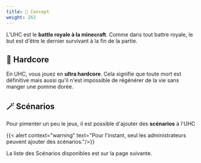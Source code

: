 ```yaml
---
title: 📜 Concept
weight: 262
---
```


L'UHC est le **battle royale à la minecraft**. Comme dans tout battre royale, le but est d'être le dernier survivant à la fin de la partie.

## 🖤 Hardcore
En UHC, vous jouez en **ultra hardcore**. Cela signifie que toute mort est définitive mais aussi qu'il n'est impossible de régénérer de la vie sans manger une pomme dorée.

## 🪄 Scénarios
Pour pimenter un peu le jeux, il est possible d'ajouter des **scénarios** à l'UHC

{{< alert context="warning" text="Pour l'instant, seul les administrateurs peuvent ajouter des scénarios."/>}}

La liste des Scénarios disponibles est sur la page suivante.